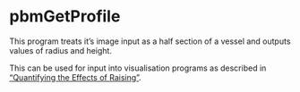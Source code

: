 # pbmGetProfile

This program treats it’s image input as a half section of a vessel and outputs values of radius and height.

This can be used for input into visualisation programs as described in 
[“Quantifying the Effects of Raising”](https://github.com/njamescouk/pbmGetProfile/blob/master/doc/raising.pdf).
